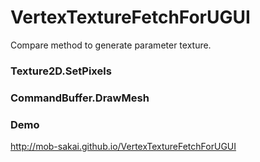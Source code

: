 VertexTextureFetchForUGUI
===

Compare method to generate parameter texture.

### Texture2D.SetPixels

### CommandBuffer.DrawMesh


### Demo

http://mob-sakai.github.io/VertexTextureFetchForUGUI